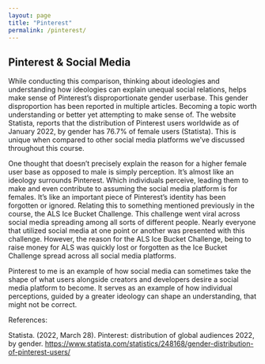 ```yaml
---
layout: page
title: "Pinterest"
permalink: /pinterest/
---
```


## Pinterest & Social Media

While conducting this comparison, thinking about ideologies and understanding how ideologies can explain unequal social relations, helps make sense of Pinterest’s disproportionate gender userbase. This gender disproportion has been reported in multiple articles. Becoming a topic worth understanding or better yet attempting to make sense of. The website Statista, reports that the distribution of Pinterest users worldwide as of January 2022, by gender has 76.7% of female users (Statista). This is unique when compared to other social media platforms we’ve discussed throughout this course.

One thought that doesn’t precisely explain the reason for a higher female user base as opposed to male is simply perception. It’s almost like an ideology surrounds Pinterest. Which individuals perceive, leading them to make and even contribute to assuming the social media platform is for females. It’s like an important piece of Pinterest’s identity has been forgotten or ignored. Relating this to something mentioned previously in the course, the ALS Ice Bucket Challenge. This challenge went viral across social media spreading among all sorts of different people. Nearly everyone that utilized social media at one point or another was presented with this challenge. However, the reason for the ALS Ice Bucket Challenge, being to raise money for ALS was quickly lost or forgotten as the Ice Bucket Challenge spread across all social media platforms.

Pinterest to me is an example of how social media can sometimes take the shape of what users alongside creators and developers desire a social media platform to become. It serves as an example of how individual perceptions, guided by a greater ideology can shape an understanding, that might not be correct.

References:

Statista. (2022, March 28). Pinterest: distribution of global audiences 2022, by gender.
https://www.statista.com/statistics/248168/gender-distribution-of-pinterest-users/
